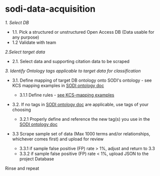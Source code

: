 # sodi-data-acquisition

*1. Select DB*
- 1.1.   Pick a structured or unstructured Open Access DB (Data usable for any purpose)
- 1.2    Validate with team
    
*2.Select target data*
- 2.1. Select data and supporting citation data to be scraped
    
*3. Identify Ontology tags applicable to target data for classification*
- 3.1. Define mapping of target DB ontology onto SODI's ontology - see KCS mapping examples in [SODI ontology doc](https://docs.google.com/spreadsheets/d/1DkbxDBdbYkVYgzq5rciWsLBGdYJnBjKu284Wf8BeTc0/edit#gid=570911882)
   - 3.1.1 Define rules - [see KCS-mapping examples](https://docs.google.com/spreadsheets/d/1DkbxDBdbYkVYgzq5rciWsLBGdYJnBjKu284Wf8BeTc0/edit#gid=1531718387)
    
- 3.2. If no tags in [SODI ontology doc](https://docs.google.com/spreadsheets/d/1DkbxDBdbYkVYgzq5rciWsLBGdYJnBjKu284Wf8BeTc0/edit#gid=570911882) are applicable, use tags of your choosing
    - 3.2.1 Properly define and reference the new tag(s) you use in the [SODI ontology doc](https://docs.google.com/spreadsheets/d/1DkbxDBdbYkVYgzq5rciWsLBGdYJnBjKu284Wf8BeTc0/edit#gid=570911882)
      
 - 3.3 Scrape sample set of data (Max 1000 terms and/or relationships, whichever comes first) and upload for review
     - 3.3.1 if sample false positive (FP) rate > 1%, adjust and return to 3.3
     - 3.3.2 if sample false positive (FP) rate < 1%, upload JSON to the project Database
       
Rinse and repeat
